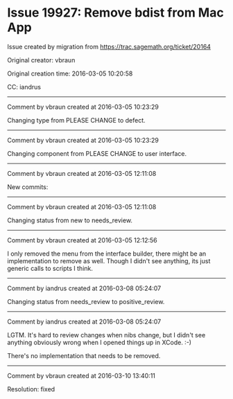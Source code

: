 # Issue 19927: Remove bdist from Mac App

Issue created by migration from https://trac.sagemath.org/ticket/20164

Original creator: vbraun

Original creation time: 2016-03-05 10:20:58

CC:  iandrus




---

Comment by vbraun created at 2016-03-05 10:23:29

Changing type from PLEASE CHANGE to defect.


---

Comment by vbraun created at 2016-03-05 10:23:29

Changing component from PLEASE CHANGE to user interface.


---

Comment by vbraun created at 2016-03-05 12:11:08

New commits:


---

Comment by vbraun created at 2016-03-05 12:11:08

Changing status from new to needs_review.


---

Comment by vbraun created at 2016-03-05 12:12:56

I only removed the menu from the interface builder, there might be an implementation to remove as well. Though I didn't see anything, its just generic calls to scripts I think.


---

Comment by iandrus created at 2016-03-08 05:24:07

Changing status from needs_review to positive_review.


---

Comment by iandrus created at 2016-03-08 05:24:07

LGTM.  It's hard to review changes when nibs change, but I didn't see anything obviously wrong when I opened things up in XCode.  :-)

There's no implementation that needs to be removed.


---

Comment by vbraun created at 2016-03-10 13:40:11

Resolution: fixed
